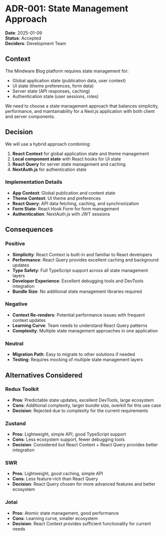 # ADR-001: State Management Approach

**Date**: 2025-01-09  
**Status**: Accepted  
**Deciders**: Development Team

## Context

The Mindware Blog platform requires state management for:
- Global application state (publication data, user context)
- UI state (theme preferences, form data)
- Server state (API responses, caching)
- Authentication state (user sessions, roles)

We need to choose a state management approach that balances simplicity, performance, and maintainability for a Next.js application with both client and server components.

## Decision

We will use a hybrid approach combining:

1. **React Context** for global application state and theme management
2. **Local component state** with React hooks for UI state
3. **React Query** for server state management and caching
4. **NextAuth.js** for authentication state

### Implementation Details

- **App Context**: Global publication and content state
- **Theme Context**: UI theme and preferences
- **React Query**: API data fetching, caching, and synchronization
- **Form State**: React Hook Form for form management
- **Authentication**: NextAuth.js with JWT sessions

## Consequences

### Positive

- **Simplicity**: React Context is built-in and familiar to React developers
- **Performance**: React Query provides excellent caching and background updates
- **Type Safety**: Full TypeScript support across all state management layers
- **Developer Experience**: Excellent debugging tools and DevTools integration
- **Bundle Size**: No additional state management libraries required

### Negative

- **Context Re-renders**: Potential performance issues with frequent context updates
- **Learning Curve**: Team needs to understand React Query patterns
- **Complexity**: Multiple state management approaches in one application

### Neutral

- **Migration Path**: Easy to migrate to other solutions if needed
- **Testing**: Requires mocking of multiple state management layers

## Alternatives Considered

### Redux Toolkit
- **Pros**: Predictable state updates, excellent DevTools, large ecosystem
- **Cons**: Additional complexity, larger bundle size, overkill for this use case
- **Decision**: Rejected due to complexity for the current requirements

### Zustand
- **Pros**: Lightweight, simple API, good TypeScript support
- **Cons**: Less ecosystem support, fewer debugging tools
- **Decision**: Considered but React Context + React Query provides better integration

### SWR
- **Pros**: Lightweight, good caching, simple API
- **Cons**: Less feature-rich than React Query
- **Decision**: React Query chosen for more advanced features and better ecosystem

### Jotai
- **Pros**: Atomic state management, good performance
- **Cons**: Learning curve, smaller ecosystem
- **Decision**: React Context provides sufficient functionality for current needs
